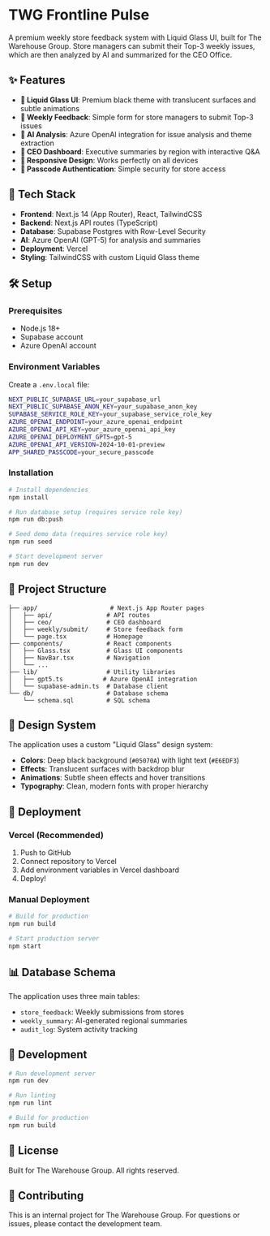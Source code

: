 # TWG Frontline Pulse

A premium weekly store feedback system with Liquid Glass UI, built for The Warehouse Group. Store managers can submit their Top-3 weekly issues, which are then analyzed by AI and summarized for the CEO Office.

## ✨ Features

- **🎨 Liquid Glass UI**: Premium black theme with translucent surfaces and subtle animations
- **📝 Weekly Feedback**: Simple form for store managers to submit Top-3 issues
- **🤖 AI Analysis**: Azure OpenAI integration for issue analysis and theme extraction
- **👔 CEO Dashboard**: Executive summaries by region with interactive Q&A
- **📱 Responsive Design**: Works perfectly on all devices
- **🔐 Passcode Authentication**: Simple security for store access

## 🚀 Tech Stack

- **Frontend**: Next.js 14 (App Router), React, TailwindCSS
- **Backend**: Next.js API routes (TypeScript)
- **Database**: Supabase Postgres with Row-Level Security
- **AI**: Azure OpenAI (GPT-5) for analysis and summaries
- **Deployment**: Vercel
- **Styling**: TailwindCSS with custom Liquid Glass theme

## 🛠️ Setup

### Prerequisites

- Node.js 18+ 
- Supabase account
- Azure OpenAI account

### Environment Variables

Create a `.env.local` file:

```bash
NEXT_PUBLIC_SUPABASE_URL=your_supabase_url
NEXT_PUBLIC_SUPABASE_ANON_KEY=your_supabase_anon_key
SUPABASE_SERVICE_ROLE_KEY=your_supabase_service_role_key
AZURE_OPENAI_ENDPOINT=your_azure_openai_endpoint
AZURE_OPENAI_API_KEY=your_azure_openai_api_key
AZURE_OPENAI_DEPLOYMENT_GPT5=gpt-5
AZURE_OPENAI_API_VERSION=2024-10-01-preview
APP_SHARED_PASSCODE=your_secure_passcode
```

### Installation

```bash
# Install dependencies
npm install

# Run database setup (requires service role key)
npm run db:push

# Seed demo data (requires service role key)
npm run seed

# Start development server
npm run dev
```

## 📁 Project Structure

```
├── app/                    # Next.js App Router pages
│   ├── api/               # API routes
│   ├── ceo/               # CEO dashboard
│   ├── weekly/submit/     # Store feedback form
│   └── page.tsx           # Homepage
├── components/            # React components
│   ├── Glass.tsx          # Glass UI components
│   ├── NavBar.tsx         # Navigation
│   └── ...
├── lib/                   # Utility libraries
│   ├── gpt5.ts           # Azure OpenAI integration
│   └── supabase-admin.ts  # Database client
└── db/                    # Database schema
    └── schema.sql         # SQL schema
```

## 🎨 Design System

The application uses a custom "Liquid Glass" design system:

- **Colors**: Deep black background (`#05070A`) with light text (`#E6EDF3`)
- **Effects**: Translucent surfaces with backdrop blur
- **Animations**: Subtle sheen effects and hover transitions
- **Typography**: Clean, modern fonts with proper hierarchy

## 🚀 Deployment

### Vercel (Recommended)

1. Push to GitHub
2. Connect repository to Vercel
3. Add environment variables in Vercel dashboard
4. Deploy!

### Manual Deployment

```bash
# Build for production
npm run build

# Start production server
npm start
```

## 📊 Database Schema

The application uses three main tables:

- `store_feedback`: Weekly submissions from stores
- `weekly_summary`: AI-generated regional summaries  
- `audit_log`: System activity tracking

## 🔧 Development

```bash
# Run development server
npm run dev

# Run linting
npm run lint

# Build for production
npm run build
```

## 📝 License

Built for The Warehouse Group. All rights reserved.

## 🤝 Contributing

This is an internal project for The Warehouse Group. For questions or issues, please contact the development team.